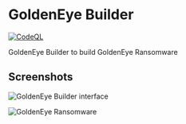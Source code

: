 # GoldenEye Builder
[![CodeQL](https://github.com/Vichingo455/GoldenEye-Builder/actions/workflows/codeql-analysis.yml/badge.svg)](https://github.com/Vichingo455/GoldenEye-Builder/actions/workflows/codeql-analysis.yml)

GoldenEye Builder to build GoldenEye Ransomware

## Screenshots

![GoldenEye Builder interface](https://user-images.githubusercontent.com/59311016/150948136-72f93feb-5f4c-4e64-a358-12b10ba4ada7.png)

![GoldenEye Ransomware](https://media.discordapp.net/attachments/843828286278336532/935471962401173515/unknown.png)
